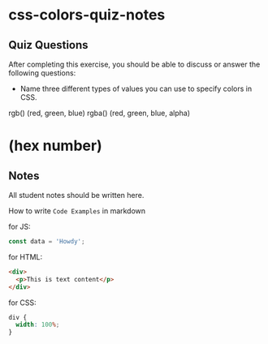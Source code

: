 # css-colors-quiz-notes

## Quiz Questions

After completing this exercise, you should be able to discuss or answer the following questions:

- Name three different types of values you can use to specify colors in CSS.

rgb() (red, green, blue)
rgba() (red, green, blue, alpha)

# (hex number)

## Notes

All student notes should be written here.

How to write `Code Examples` in markdown

for JS:

```javascript
const data = 'Howdy';
```

for HTML:

```html
<div>
  <p>This is text content</p>
</div>
```

for CSS:

```css
div {
  width: 100%;
}
```
